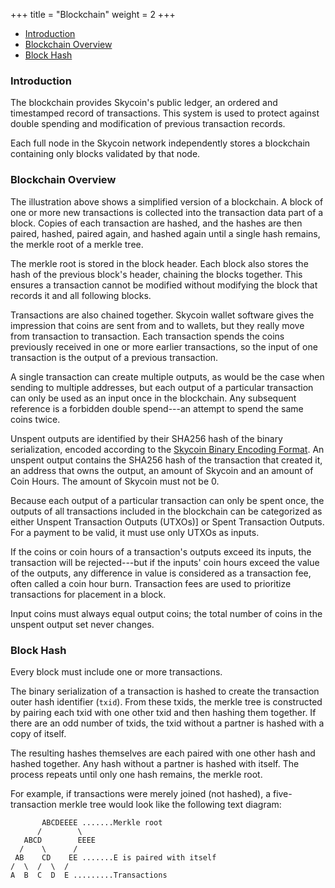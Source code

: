+++
title = "Blockchain"
weight = 2
+++

<!-- MarkdownTOC autolink="true" bracket="round" levels="1,2,3,4,5,6" -->

- [Introduction](#introduction)
- [Blockchain Overview](#blockchain-overview)
- [Block Hash](#block-hash)

<!-- /MarkdownTOC -->

### Introduction

The blockchain provides Skycoin's public ledger, an ordered and timestamped record
of transactions. This system is used to protect against double spending
and modification of previous transaction records.

Each full node in the Skycoin network independently stores a blockchain
containing only blocks validated by that node.

### Blockchain Overview

The illustration above shows a simplified version of a blockchain.
A block of one or more new transactions
is collected into the transaction data part of a block.
Copies of each transaction are hashed, and the hashes are then paired,
hashed, paired again, and hashed again until a single hash remains, the
merkle root of a merkle tree.

The merkle root is stored in the block header. Each block also
stores the hash of the previous block's header, chaining the blocks
together. This ensures a transaction cannot be modified without
modifying the block that records it and all following blocks.

Transactions are also chained together. Skycoin wallet software gives
the impression that coins are sent from and to wallets, but
they really move from transaction to transaction. Each
transaction spends the coins previously received in one or more earlier
transactions, so the input of one transaction is the output of a
previous transaction.

A single transaction can create multiple outputs, as would be
the case when sending to multiple addresses, but each output of
a particular transaction can only be used as an input once in the
blockchain. Any subsequent reference is a forbidden double
spend---an attempt to spend the same coins twice.

Unspent outputs are identified by their SHA256 hash of the binary serialization,
encoded according to the
[Skycoin Binary Encoding Format](https://github.com/SkycoinProject/skycoin/wiki/Skycoin-Binary-Encoding-Format).
An unspent output contains the SHA256 hash of the transaction that created it,
an address that owns the output, an amount of Skycoin and an amount of Coin Hours.
The amount of Skycoin must not be 0.

Because each output of a particular transaction can only be spent once,
the outputs of all transactions included in the blockchain can be categorized as either
Unspent Transaction Outputs (UTXOs)] or Spent Transaction Outputs. For a
payment to be valid, it must use only UTXOs as inputs.

If the coins or coin hours of a
transaction's outputs exceed its inputs, the transaction will be
rejected---but if the inputs' coin hours exceed the value of the outputs, any
difference in value is considered as a transaction fee, often called a coin hour burn.
Transaction fees are used to prioritize transactions for placement in a block.

Input coins must always equal output coins; the total number of coins in the unspent
output set never changes.

### Block Hash

Every block must include one or more transactions.

The binary serialization of a transaction is hashed to create the
transaction outer hash identifier (`txid`).
From these txids, the merkle tree is constructed by pairing each
txid with one other txid and then hashing them together. If there are
an odd number of txids, the txid without a partner is hashed with a
copy of itself.

The resulting hashes themselves are each paired with one other hash and
hashed together. Any hash without a partner is hashed with itself. The
process repeats until only one hash remains, the merkle root.

For example, if transactions were merely joined (not hashed), a
five-transaction merkle tree would look like the following text diagram:

```
       ABCDEEEE .......Merkle root
      /        \
   ABCD        EEEE
  /    \      /
 AB    CD    EE .......E is paired with itself
/  \  /  \  /
A  B  C  D  E .........Transactions
```
